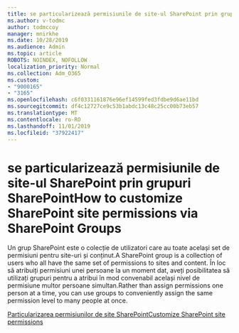 ```yaml
---
title: se particularizează permisiunile de site-ul SharePoint prin grupuri SharePoint
ms.author: v-todmc
author: todmccoy
manager: mnirkhe
ms.date: 10/28/2019
ms.audience: Admin
ms.topic: article
ROBOTS: NOINDEX, NOFOLLOW
localization_priority: Normal
ms.collection: Adm_O365
ms.custom:
- "9000165"
- "3165"
ms.openlocfilehash: c6f0331161876e96ef14599fed3fdbe9d6ae11bd
ms.sourcegitcommit: df4c12727ce9c53b1abdc13c48c25cc00b73eb57
ms.translationtype: MT
ms.contentlocale: ro-RO
ms.lasthandoff: 11/01/2019
ms.locfileid: "37922417"
---
```

# <a name="how-to-customize-sharepoint-site-permissions-via-sharepoint-groups"></a><span data-ttu-id="9f14a-102">se particularizează permisiunile de site-ul SharePoint prin grupuri SharePoint</span><span class="sxs-lookup"><span data-stu-id="9f14a-102">How to customize SharePoint site permissions via SharePoint Groups</span></span> 

<span data-ttu-id="9f14a-103">Un grup SharePoint este o colecție de utilizatori care au toate același set de permisiuni pentru site-uri și conținut.</span><span class="sxs-lookup"><span data-stu-id="9f14a-103">A SharePoint group is a collection of users who all have the same set of permissions to sites and content.</span></span> <span data-ttu-id="9f14a-104">În loc să atribuiți permisiuni unei persoane la un moment dat, aveți posibilitatea să utilizați grupuri pentru a atribui în mod convenabil același nivel de permisiune multor persoane simultan.</span><span class="sxs-lookup"><span data-stu-id="9f14a-104">Rather than assign permissions one person at a time, you can use groups to conveniently assign the same permission level to many people at once.</span></span>

[<span data-ttu-id="9f14a-105">Particularizarea permisiunilor de site SharePoint</span><span class="sxs-lookup"><span data-stu-id="9f14a-105">Customize SharePoint site permissions</span></span>](https://docs.microsoft.com/sharepoint/customize-sharepoint-site-permissions?redirectSourcePath=%252fen-us%252farticle%252fcreate-and-manage-sharepoint-groups-b1e3cd23-1a78-4264-9284-87fed7282048)